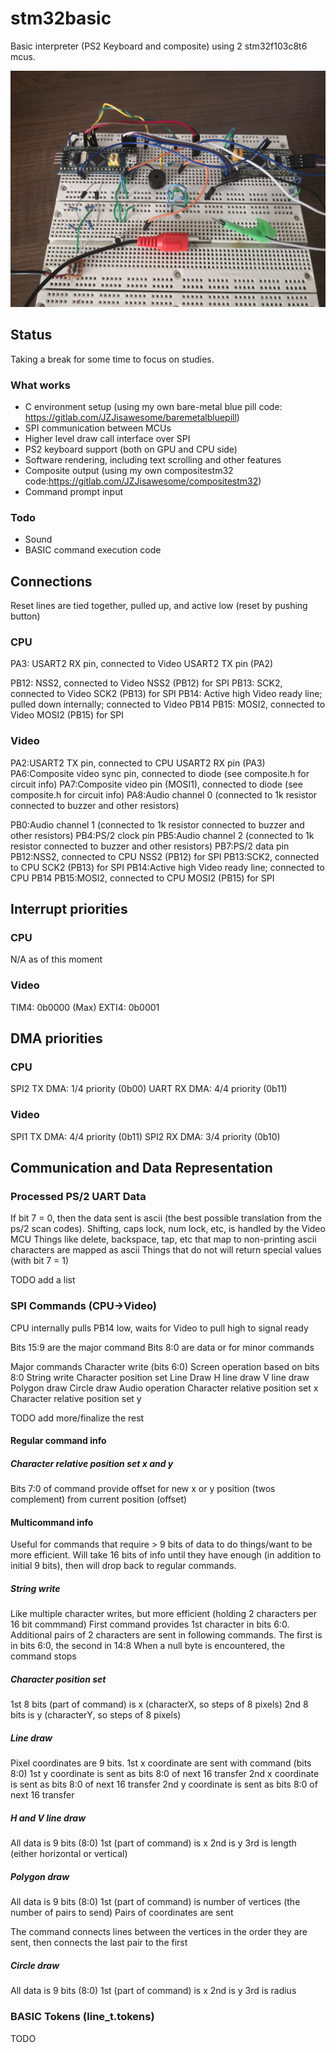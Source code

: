 # stm32basic

Basic interpreter (PS2 Keyboard and composite) using 2 stm32f103c8t6 mcus.

![](IMG_20210911_153433.jpg)

## Status

Taking a break for some time to focus on studies.

### What works

- C environment setup (using my own bare-metal blue pill code: https://gitlab.com/JZJisawesome/baremetalbluepill)
- SPI communication between MCUs
- Higher level draw call interface over SPI
- PS2 keyboard support (both on GPU and CPU side)
- Software rendering, including text scrolling and other features
- Composite output (using my own compositestm32 code:https://gitlab.com/JZJisawesome/compositestm32)
- Command prompt input 

### Todo

- Sound
- BASIC command execution code

## Connections

Reset lines are tied together, pulled up, and active low (reset by pushing button)

### CPU

PA3:    USART2 RX pin, connected to Video USART2 TX pin (PA2)

PB12:   NSS2, connected to Video NSS2 (PB12) for SPI
PB13:   SCK2, connected to Video SCK2 (PB13) for SPI
PB14:   Active high Video ready line; pulled down internally; connected to Video PB14
PB15:   MOSI2, connected to Video MOSI2 (PB15) for SPI

### Video

PA2:USART2 TX pin, connected to CPU USART2 RX pin (PA3)
PA6:Composite video sync pin, connected to diode (see composite.h for circuit info)
PA7:Composite video pin (MOSI1), connected to diode (see composite.h for circuit info)
PA8:Audio channel 0 (connected to 1k resistor connected to buzzer and other resistors)

PB0:Audio channel 1 (connected to 1k resistor connected to buzzer and other resistors)
PB4:PS/2 clock pin
PB5:Audio channel 2 (connected to 1k resistor connected to buzzer and other resistors)
PB7:PS/2 data pin
PB12:NSS2, connected to CPU NSS2 (PB12) for SPI
PB13:SCK2, connected to CPU SCK2 (PB13) for SPI
PB14:Active high Video ready line; connected to CPU PB14
PB15:MOSI2, connected to CPU MOSI2 (PB15) for SPI

## Interrupt priorities

### CPU

N/A as of this moment

### Video

TIM4: 0b0000 (Max)
EXTI4: 0b0001

## DMA priorities

### CPU

SPI2 TX DMA: 1/4 priority (0b00)
UART RX DMA: 4/4 priority (0b11)

### Video

SPI1 TX DMA: 4/4 priority (0b11)
SPI2 RX DMA: 3/4 priority (0b10)

## Communication and Data Representation

### Processed PS/2 UART Data

If bit 7 = 0, then the data sent is ascii (the best possible translation from the ps/2 scan codes).
Shifting, caps lock, num lock, etc, is handled by the Video MCU
Things like delete, backspace, tap, etc that map to non-printing ascii characters are mapped as ascii
Things that do not will return special values (with bit 7 = 1)

TODO add a list

### SPI Commands (CPU->Video)

CPU internally pulls PB14 low, waits for Video to pull high to signal ready

Bits 15:9 are the major command
Bits 8:0 are data or for minor commands

Major commands
Character write (bits 6:0)
Screen operation based on bits 8:0
String write
Character position set
Line Draw
H line draw
V line draw
Polygon draw
Circle draw
Audio operation
Character relative position set x
Character relative position set y

TODO add more/finalize the rest

#### Regular command info

##### Character relative position set x and y

Bits 7:0 of command provide offset for new x or y position (twos complement) from current position (offset)

#### Multicommand info

Useful for commands that require > 9 bits of data to do things/want to be more efficient.
Will take 16 bits of info until they have enough (in addition to initial 9 bits), then will drop back to regular commands.

##### String write

Like multiple character writes, but more efficient (holding 2 characters per 16 bit commmand)
First command provides 1st character in bits 6:0.
Additional pairs of 2 characters are sent in following commands. The first is in bits 6:0, the second in 14:8
When a null byte is encountered, the command stops

##### Character position set

1st 8 bits (part of command) is x (characterX, so steps of 8 pixels)
2nd 8 bits is y (characterY, so steps of 8 pixels)

##### Line draw

Pixel coordinates are 9 bits. 1st x coordinate are sent with command (bits 8:0)
1st y coordinate is sent as bits 8:0 of next 16 transfer
2nd x coordinate is sent as bits 8:0 of next 16 transfer
2nd y coordinate is sent as bits 8:0 of next 16 transfer

##### H and V line draw

All data is 9 bits (8:0)
1st (part of command) is x
2nd is y
3rd is length (either horizontal or vertical)

##### Polygon draw

All data is 9 bits (8:0)
1st (part of command) is number of vertices (the number of pairs to send)
Pairs of coordinates are sent

The command connects lines between the vertices in the order they are sent, then connects the last pair to the first

##### Circle draw

All data is 9 bits (8:0)
1st (part of command) is x
2nd is y
3rd is radius

### BASIC Tokens (line_t.tokens)

TODO

